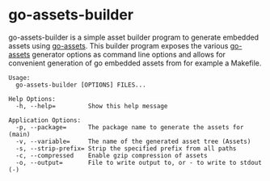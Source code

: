 # go-assets-builder
go-assets-builder is a simple asset builder program to generate embedded assets
using [go-assets](https://github.com/jessevdk/go-assets). This builder program
exposes the various [go-assets](https://github.com/jessevdk/go-assets) generator
options as command line options and allows for convenient generation of
go embedded assets from for example a Makefile.

```console
Usage:
  go-assets-builder [OPTIONS] FILES...

Help Options:
  -h, --help=         Show this help message

Application Options:
  -p, --package=      The package name to generate the assets for (main)
  -v, --variable=     The name of the generated asset tree (Assets)
  -s, --strip-prefix= Strip the specified prefix from all paths
  -c, --compressed    Enable gzip compression of assets
  -o, --output=       File to write output to, or - to write to stdout (-)
```
